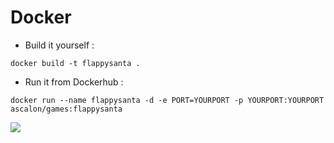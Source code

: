# Docker
- Build it yourself : 
```
docker build -t flappysanta .
```

- Run it from Dockerhub : 
```
docker run --name flappysanta -d -e PORT=YOURPORT -p YOURPORT:YOURPORT ascalon/games:flappysanta
```

![](https://i.ytimg.com/vi/70iyrEqR5Ng/maxresdefault.jpg)
